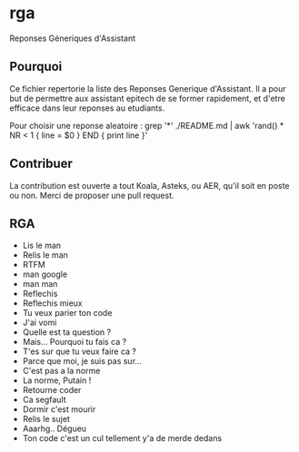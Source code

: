 ﻿# rga
Reponses Géneriques d'Assistant

## Pourquoi

Ce fichier repertorie la liste des Reponses Generique d'Assistant.
Il a pour but de permettre aux assistant epitech de se former rapidement, et
d'etre efficace dans leur reponses au etudiants.

Pour choisir une reponse aleatoire :
    grep '*' ./README.md | awk 'rand() * NR < 1 { line = $0 } END { print line }'

## Contribuer

La contribution est ouverte a tout Koala, Asteks, ou AER, qu'il soit en poste ou
non. Merci de proposer une pull request.

## RGA

* Lis le man
* Relis le man
* RTFM
* man google
* man man
* Reflechis
* Reflechis mieux
* Tu veux parier ton code
* J'ai vomi
* Quelle est ta question ?
* Mais... Pourquoi tu fais ca ?
* T'es sur que tu veux faire ca ?
* Parce que moi, je suis pas sur...
* C'est pas a la norme
* La norme, Putain !
* Retourne coder
* Ca segfault
* Dormir c'est mourir
* Relis le sujet
* Aaarhg.. Dégueu
* Ton code c'est un cul tellement y'a de merde dedans
